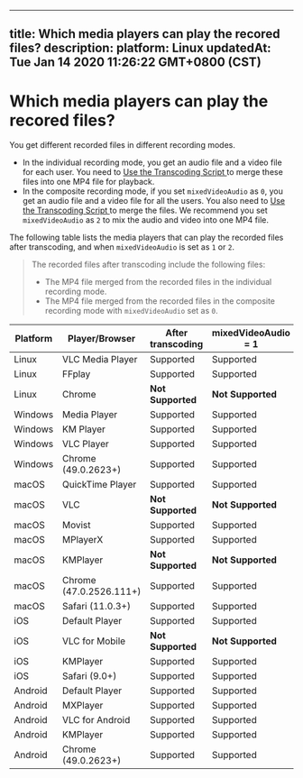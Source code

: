 
---
title: Which media players can play the recored files?
description: 
platform: Linux
updatedAt: Tue Jan 14 2020 11:26:22 GMT+0800 (CST)
---
# Which media players can play the recored files?
You get different recorded files in different recording modes.

- In the individual recording mode, you get an audio file and a video file for each user. You need to [Use the Transcoding Script ](../../en/Recording/recording_merge_files.md) to merge these files into one MP4 file for playback.
- In the composite recording mode, if you set `mixedVideoAudio` as `0`, you get an audio file and a video file for all the users. You also need to [Use the Transcoding Script ](../../en/Recording/recording_merge_files.md) to merge the files. We recommend you set `mixedVideoAudio` as `2` to mix the audio and video into one MP4 file.

The following table lists the media players that can play the recorded files after transcoding, and when `mixedVideoAudio` is set as `1` or `2`.

> The recorded files after transcoding include the following files:
> - The MP4 file merged from the recorded files in the individual recording mode.
> - The MP4 file merged from the recorded files in the composite recording mode with `mixedVideoAudio`  set as `0`.

| Platform | Player/Browser          | After transcoding | mixedVideoAudio = 1 | mixedVideoAudio = 2 |
| -------- | ----------------------- | ----------------- | ------------------- | ------------------- |
| Linux    | VLC Media Player        | Supported         | Supported           | Supported           |
| Linux    | FFplay                | Supported         | Supported           | Supported           |
| Linux    | Chrome                  | **Not Supported** | **Not Supported**   | **Not Supported**   |
| Windows  | Media Player            | Supported         | Supported           | Supported           |
| Windows  | KM Player               | Supported         | Supported           | Supported           |
| Windows  | VLC Player              | Supported         | Supported           | Supported           |
| Windows  | Chrome (49.0.2623+)     | Supported         | Supported           | Supported           |
| macOS    | QuickTime Player        | Supported         | Supported           | Supported           |
| macOS    | VLC                     | **Not Supported** | **Not Supported**   | **Not Supported**   |
| macOS    | Movist                  | Supported         | Supported           | Supported           |
| macOS    | MPlayerX                | Supported         | Supported           | Supported           |
| macOS    | KMPlayer                | **Not Supported** | **Not Supported**   | **Not Supported**   |
| macOS    | Chrome (47.0.2526.111+) | Supported         | Supported           | Supported           |
| macOS    | Safari (11.0.3+)        | Supported         | Supported           | Supported           |
| iOS      | Default Player          | Supported         | Supported           | Supported           |
| iOS      | VLC for Mobile          | **Not Supported** | **Not Supported**   | Supported           |
| iOS      | KMPlayer                | Supported         | Supported           | Supported           |
| iOS      | Safari (9.0+)           | Supported         | Supported           | Supported           |
| Android  | Default Player          | Supported         | Supported           | Supported           |
| Android  | MXPlayer                | Supported         | Supported           | Supported           |
| Android  | VLC for Android         | Supported         | Supported           | Supported           |
| Android  | KMPlayer                | Supported         | Supported           | Supported           |
| Android  | Chrome (49.0.2623+)     | Supported         | Supported           | Supported           |

